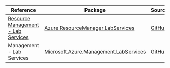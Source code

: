 | Reference | Package | Source |
|---|---|---|
|[Resource Management - Lab Services](resourcemanager.labservices-readme.md)|[Azure.ResourceManager.LabServices](https://www.nuget.org/packages/Azure.ResourceManager.LabServices)|[GitHub](https://github.com/Azure/azure-sdk-for-net/blob/main/sdk/labservices/Azure.ResourceManager.LabServices)|
|Management - Lab Services|[Microsoft.Azure.Management.LabServices](https://www.nuget.org/packages/Microsoft.Azure.Management.LabServices)|[GitHub](https://github.com/Azure/azure-sdk-for-net)|

